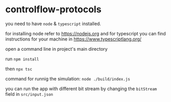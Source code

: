 # controlflow-protocols

you need to have ```node``` & ```typescript``` installed.

for installing node refer to https://nodejs.org and for typescript you
can find instructions for your machine in https://www.typescriptlang.org/



open a command line in project's main directory

run ```npm install```

then ```npx tsc```

command for runnig the simulation:
```node ./build/index.js```

you can run the app with different bit stream by changing the ```bitStream``` field in ```src/input.json```
